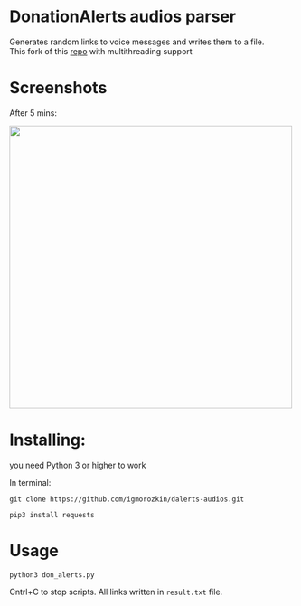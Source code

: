 # DonationAlerts audios parser
Generates random links to voice messages and writes them to a file.</br>
This fork of this [repo](https://github.com/XRetr0/DonAlerts_iDOR) with multithreading support 

# Screenshots
After 5 mins:

<img src="https://sun9-33.userapi.com/c858532/v858532963/f1fc2/pafFM_qq37I.jpg" height=500>

# Installing:
you need Python 3 or higher to work

In terminal:
```
git clone https://github.com/igmorozkin/dalerts-audios.git

pip3 install requests
```
# Usage
```
python3 don_alerts.py
```
Cntrl+C to stop scripts. All links written in `result.txt` file.
